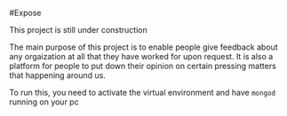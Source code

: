 #Expose

This project is still under construction 

The main purpose of this project is to enable people give feedback about any orgaization at all that they have worked for upon request. It is also a platform for people to put down their opinion on certain pressing matters that happening around us. 

To run this, you need to activate the virtual environment and have `mongod` running on your pc

